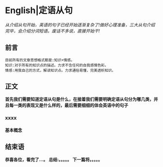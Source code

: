 # English|定语从句
*从介绍从句开始，英语的句子已经开始逐渐复杂了!做好心理准备，三大从句介绍完毕，会介绍分词短语。废话不多说，直接开始干!*

## 前言
    目前所有的文章思想格式都是:知识+情感。
    知识:对于所有的知识点的描述。力求不含任何的自我感情色彩。
    情感:用我自己的方式，解读知识点。力求通俗易懂，完美透析知识。

## 正文
**首先我们需要知道定语从句是什么，在接着我们需要明确定语从句分为哪几类，并且每一类的表现又是什么样的，最后需要细细的体会英语中的句子**

### xxxx
#### 基本概念



## 结束语
 **恭喜各位，看完了...。**
**总结:。。。。。**
**下一篇将。。。。。**








